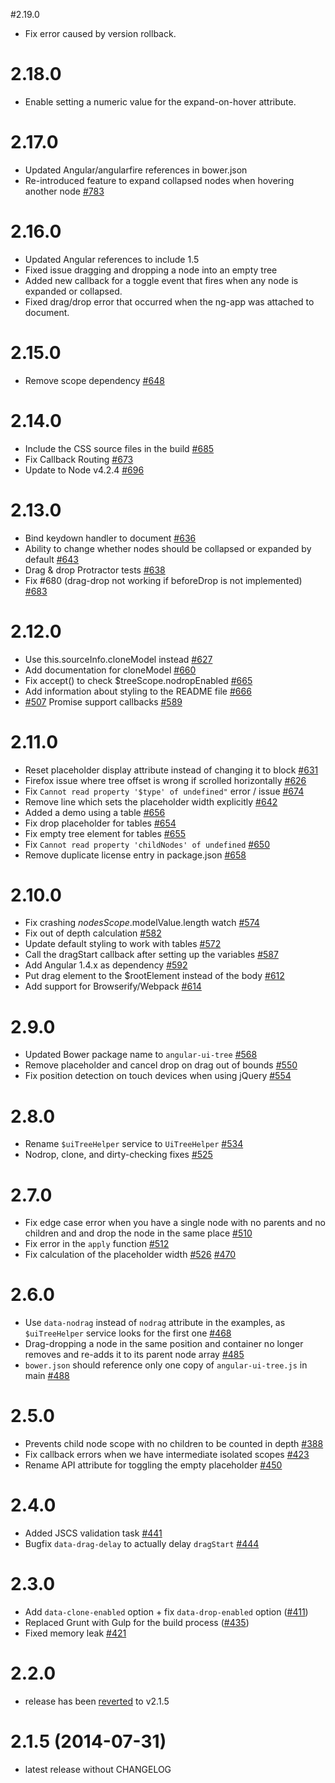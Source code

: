 #2.19.0

* Fix error caused by version rollback.

# 2.18.0

* Enable setting a numeric value for the expand-on-hover attribute.

# 2.17.0

* Updated Angular/angularfire references in bower.json
* Re-introduced feature to expand collapsed nodes when hovering another node [#783](https://github.com/angular-ui-tree/angular-ui-tree/pull/783)

# 2.16.0

* Updated Angular references to include 1.5
* Fixed issue dragging and dropping a node into an empty tree
* Added new callback for a toggle event that fires when any node is expanded or collapsed.
* Fixed drag/drop error that occurred when the ng-app was attached to document.

# 2.15.0

* Remove scope dependency [#648](https://github.com/angular-ui-tree/angular-ui-tree/pull/648)

# 2.14.0

* Include the CSS source files in the build [#685](https://github.com/angular-ui-tree/angular-ui-tree/pull/685)
* Fix Callback Routing [#673](https://github.com/angular-ui-tree/angular-ui-tree/pull/673)
* Update to Node v4.2.4 [#696](https://github.com/angular-ui-tree/angular-ui-tree/pull/696)

# 2.13.0

* Bind keydown handler to document [#636](https://github.com/angular-ui-tree/angular-ui-tree/pull/636)
* Ability to change whether nodes should be collapsed or expanded by default [#643](https://github.com/angular-ui-tree/angular-ui-tree/pull/643)
* Drag & drop Protractor tests [#638](https://github.com/angular-ui-tree/angular-ui-tree/pull/638)
* Fix #680 (drag-drop not working if beforeDrop is not implemented) [#683](https://github.com/angular-ui-tree/angular-ui-tree/pull/683)

# 2.12.0

* Use this.sourceInfo.cloneModel instead [#627](https://github.com/angular-ui-tree/angular-ui-tree/issues/627)
* Add documentation for cloneModel [#660](https://github.com/angular-ui-tree/angular-ui-tree/issues/660)
* Fix accept() to check $treeScope.nodropEnabled [#665](https://github.com/angular-ui-tree/angular-ui-tree/issues/665)
* Add information about styling to the README file [#666](https://github.com/angular-ui-tree/angular-ui-tree/issues/666)
* [#507](https://github.com/angular-ui-tree/angular-ui-tree/issues/507) Promise support callbacks [#589](https://github.com/angular-ui-tree/angular-ui-tree/issues/589)

# 2.11.0

* Reset placeholder display attribute instead of changing it to block [#631](https://github.com/angular-ui-tree/angular-ui-tree/issues/631)
* Firefox issue where tree offset is wrong if scrolled horizontally [#626](https://github.com/angular-ui-tree/angular-ui-tree/issues/626)
* Fix `Cannot read property '$type' of undefined"` error / issue  [#674](https://github.com/angular-ui-tree/angular-ui-tree/issues/674)
* Remove line which sets the placeholder width explicitly  [#642](https://github.com/angular-ui-tree/angular-ui-tree/issues/642)
* Added a demo using a table [#656](https://github.com/angular-ui-tree/angular-ui-tree/issues/656)
* Fix drop placeholder for tables [#654](https://github.com/angular-ui-tree/angular-ui-tree/issues/654)
* Fix empty tree element for tables [#655](https://github.com/angular-ui-tree/angular-ui-tree/issues/655)
* Fix `Cannot read property 'childNodes' of undefined` [#650](https://github.com/angular-ui-tree/angular-ui-tree/issues/650)
* Remove duplicate license entry in package.json [#658](https://github.com/angular-ui-tree/angular-ui-tree/issues/658)

# 2.10.0

* Fix crashing $nodesScope.$modelValue.length watch [#574](https://github.com/angular-ui-tree/angular-ui-tree/issues/574)
* Fix out of depth calculation [#582](https://github.com/angular-ui-tree/angular-ui-tree/issues/582)
* Update default styling to work with tables [#572](https://github.com/angular-ui-tree/angular-ui-tree/issues/572)
* Call the dragStart callback after setting up the variables [#587](https://github.com/angular-ui-tree/angular-ui-tree/issues/587)
* Add Angular 1.4.x as dependency [#592](https://github.com/angular-ui-tree/angular-ui-tree/issues/592)
* Put drag element to the $rootElement instead of the body [#612](https://github.com/angular-ui-tree/angular-ui-tree/issues/612)
* Add support for Browserify/Webpack [#614](https://github.com/angular-ui-tree/angular-ui-tree/issues/614)

# 2.9.0

* Updated Bower package name to `angular-ui-tree` [#568](https://github.com/angular-ui-tree/angular-ui-tree/pull/568)
* Remove placeholder and cancel drop on drag out of bounds [#550](https://github.com/angular-ui-tree/angular-ui-tree/pull/550)
* Fix position detection on touch devices when using jQuery [#554](https://github.com/angular-ui-tree/angular-ui-tree/pull/554)

# 2.8.0

* Rename `$uiTreeHelper` service to `UiTreeHelper` [#534](https://github.com/angular-ui-tree/angular-ui-tree/pull/534)
* Nodrop, clone, and dirty-checking fixes [#525](https://github.com/angular-ui-tree/angular-ui-tree/pull/525)

# 2.7.0

* Fix edge case error when you have a single node with no parents and no children and and drop the node in the same place [#510](https://github.com/angular-ui-tree/angular-ui-tree/pull/510)
* Fix error in the `apply` function [#512](https://github.com/angular-ui-tree/angular-ui-tree/pull/512)
* Fix calculation of the placeholder width [#526](https://github.com/angular-ui-tree/angular-ui-tree/pull/526) [#470](https://github.com/angular-ui-tree/angular-ui-tree/pull/470)

# 2.6.0

* Use `data-nodrag` instead of `nodrag` attribute in the examples, as `$uiTreeHelper` service looks for the first one [#468](https://github.com/angular-ui-tree/angular-ui-tree/pull/468)
* Drag-dropping a node in the same position and container no longer removes and re-adds it to its parent node array [#485](https://github.com/angular-ui-tree/angular-ui-tree/pull/485)
* `bower.json` should reference only one copy of `angular-ui-tree.js` in main [#488](https://github.com/angular-ui-tree/angular-ui-tree/pull/488)

# 2.5.0

* Prevents child node scope with no children to be counted in depth [#388](https://github.com/angular-ui-tree/angular-ui-tree/pull/388)
* Fix callback errors when we have intermediate isolated scopes [#423](https://github.com/angular-ui-tree/angular-ui-tree/pull/423)
* Rename API attribute for toggling the empty placeholder [#450](https://github.com/angular-ui-tree/angular-ui-tree/pull/450)

# 2.4.0

* Added JSCS validation task [#441](https://github.com/angular-ui-tree/angular-ui-tree/pull/441)
* Bugfix `data-drag-delay` to actually delay `dragStart` [#444](https://github.com/angular-ui-tree/angular-ui-tree/pull/444)

# 2.3.0

* Add `data-clone-enabled` option + fix `data-drop-enabled` option ([#411](https://github.com/angular-ui-tree/angular-ui-tree/pull/411))
* Replaced Grunt with Gulp for the build process ([#435](https://github.com/angular-ui-tree/angular-ui-tree/pull/435))
* Fixed memory leak [#421](https://github.com/angular-ui-tree/angular-ui-tree/pull/421)

# 2.2.0

* release has been [reverted](https://github.com/angular-ui-tree/angular-ui-tree/commit/800dd0a43ce105d6301cd42038c1a28dbe3cd21e) to v2.1.5

# 2.1.5 (2014-07-31)

* latest release without CHANGELOG
